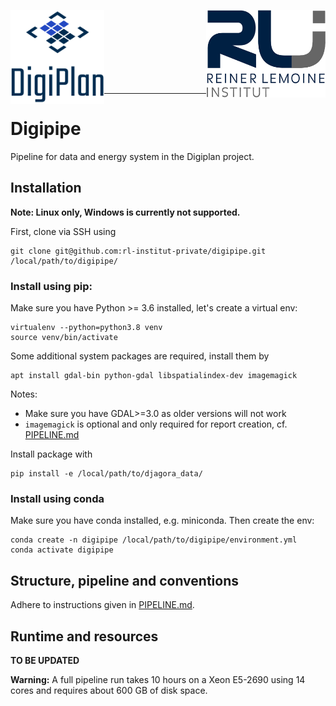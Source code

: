 <p align="left">
    <img alt="Digiplan logo" align="left" height="150" src="docs/img/digiplan-logo.png">
    <img alt="RLI logo" align="right" height="140" src="docs/img/rli_logo.png">
</p>
<br/><br/><br/><br/><br/><br/><br/>

----------

# Digipipe

Pipeline for data and energy system in the Digiplan project.

## Installation 

**Note: Linux only, Windows is currently not supported.**

First, clone via SSH using

    git clone git@github.com:rl-institut-private/digipipe.git /local/path/to/digipipe/

### Install using pip:

Make sure you have Python >= 3.6 installed, let's create a virtual env:

    virtualenv --python=python3.8 venv
    source venv/bin/activate

Some additional system packages are required, install them by

    apt install gdal-bin python-gdal libspatialindex-dev imagemagick

Notes:
- Make sure you have GDAL>=3.0 as older versions will not work
- `imagemagick` is optional and only required for report creation, cf. [PIPELINE.md](PIPELINE.md)

Install package with

    pip install -e /local/path/to/djagora_data/

### Install using conda

Make sure you have conda installed, e.g. miniconda. Then create the env:
    
    conda create -n digipipe /local/path/to/digipipe/environment.yml
    conda activate digipipe

## Structure, pipeline and conventions

Adhere to instructions given in [PIPELINE.md](PIPELINE.md).

## Runtime and resources

**TO BE UPDATED**

**Warning:** A full pipeline run takes 10 hours on a Xeon E5-2690 using 14
cores and requires about 600 GB of disk space.
